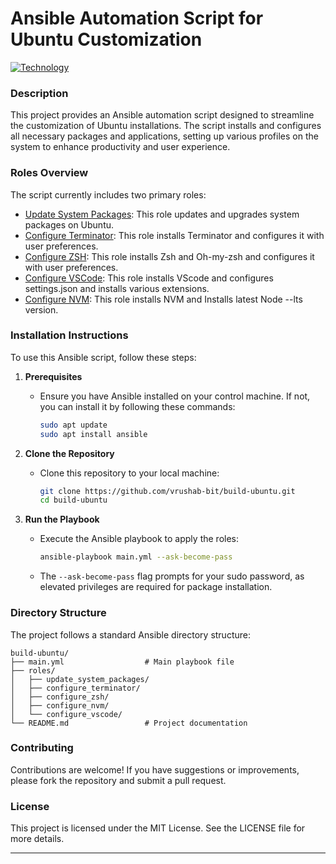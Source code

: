 # Ansible Automation Script for Ubuntu Customization
[![Technology](https://skillicons.dev/icons?i=ansible,ubuntu,linuxs&theme=light)](https://skillicons.dev)

### Description
This project provides an Ansible automation script designed to streamline the customization of Ubuntu installations. The script installs and configures all necessary packages and applications, setting up various profiles on the system to enhance productivity and user experience.

### Roles Overview
The script currently includes two primary roles:

- [Update System Packages](role_overview/update_system_packages.md): This role updates and upgrades system packages on Ubuntu.
- [Configure Terminator](role_overview/configure_terminator.md): This role installs Terminator and configures it with user preferences.
- [Configure ZSH](role_overview/configure_zsh.md): This role installs Zsh and Oh-my-zsh and configures it with user preferences.
- [Configure VSCode](role_overview/configure_vscode): This role installs VScode and configures settings.json and installs various extensions.
- [Configure NVM](role_overview/configure_nvm): This role installs NVM and Installs latest Node --lts version.


### Installation Instructions
To use this Ansible script, follow these steps:

1. **Prerequisites**
   - Ensure you have Ansible installed on your control machine. If not, you can install it by following these commands:
     ```bash
     sudo apt update
     sudo apt install ansible
     ```

2. **Clone the Repository**
   - Clone this repository to your local machine:
     ```bash
     git clone https://github.com/vrushab-bit/build-ubuntu.git
     cd build-ubuntu
     ```

3. **Run the Playbook**
   - Execute the Ansible playbook to apply the roles:
     ```bash
     ansible-playbook main.yml --ask-become-pass
     ```
   - The `--ask-become-pass` flag prompts for your sudo password, as elevated privileges are required for package installation.

### Directory Structure
The project follows a standard Ansible directory structure:

```
build-ubuntu/
├── main.yml                  # Main playbook file
├── roles/
│   ├── update_system_packages/
│   ├── configure_terminator/
│   ├── configure_zsh/
│   ├── configure_nvm/
│   └── configure_vscode/
└── README.md                 # Project documentation
```

### Contributing
Contributions are welcome! If you have suggestions or improvements, please fork the repository and submit a pull request.

### License
This project is licensed under the MIT License. See the LICENSE file for more details.

---
